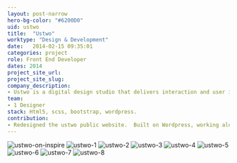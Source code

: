```yaml
---
layout: post-narrow
hero-bg-color: "#6200D0"
uid: ustwo
title:  "Ustwo"
worktype: "Design & Development"
date:   2014-02-15 09:35:01
categories: project
role: Front End Developer
dates: 2014
project_site_url:
project_site_slug:
company_description:
- Ustwo is a digital design studio that delivers interaction and user interface design services.
team:
- 1 Designer
stack: Html5, scss, bootstrap, wordpress.
contribution:
- Redesigned the ustwo public website.  Built on Wordpress, working alongside 2 designers.  I built a responsive site, with large imagery, fixed navigation, blog, job postings.  It was featured and well received on siteinspire.com.
---
```



<div class="showcase ">
  <img src="/img/ustwo/ustwo-on-inspire.jpg" alt="ustwo-on-inspire">
  <img src="/img/ustwo/1.jpg" alt="ustwo-1">
  <img src="/img/ustwo/2.jpg" alt="ustwo-2">
  <img src="/img/ustwo/3.jpg" alt="ustwo-3">
  <img src="/img/ustwo/4.jpg" alt="ustwo-4">
  <img src="/img/ustwo/5.jpg" alt="ustwo-5">
  <img src="/img/ustwo/6.jpg" alt="ustwo-6">
  <img src="/img/ustwo/7.jpg" alt="ustwo-7">
  <img src="/img/ustwo/8.jpg" alt="ustwo-8">
</div>




